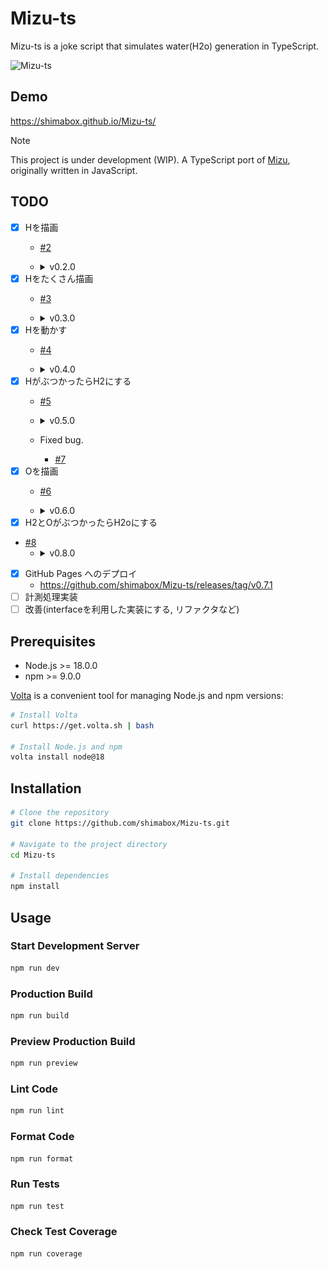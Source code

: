 # Mizu-ts
Mizu-ts is a joke script that simulates water(H2o) generation in TypeScript.

![Mizu-ts](https://github.com/shimabox/Mizu-ts/blob/main/images/demo.gif)

## Demo

https://shimabox.github.io/Mizu-ts/

> [!NOTE]
> This project is under development (WIP). A TypeScript port of [Mizu](https://github.com/shimabox/Mizu), originally written in JavaScript.

## TODO

- [x] Hを描画
  - [#2](https://github.com/shimabox/Mizu-ts/pull/2)
  - <details><summary>v0.2.0</summary>

    ![#2](https://github.com/shimabox/Mizu-ts/blob/main/images/v0.2.0.gif)

    </details>
- [x] Hをたくさん描画
  - [#3](https://github.com/shimabox/Mizu-ts/pull/3)
  - <details><summary>v0.3.0</summary>

    ![#3](https://github.com/shimabox/Mizu-ts/blob/main/images/v0.3.0.gif)

    </details>
- [x] Hを動かす
  - [#4](https://github.com/shimabox/Mizu-ts/pull/4)
  - <details><summary>v0.4.0</summary>

    ![#4](https://github.com/shimabox/Mizu-ts/blob/main/images/v0.4.0.gif)

    </details>
- [x] HがぶつかったらH2にする
  - [#5](https://github.com/shimabox/Mizu-ts/pull/5)
  - <details><summary>v0.5.0</summary>

    ![#5](https://github.com/shimabox/Mizu-ts/blob/main/images/v0.5.0.gif)

    </details>
  - Fixed bug.
    - [#7](https://github.com/shimabox/Mizu-ts/pull/7)
- [x] Oを描画
  - [#6](https://github.com/shimabox/Mizu-ts/pull/6)
  - <details><summary>v0.6.0</summary>

    ![#6](https://github.com/shimabox/Mizu-ts/blob/main/images/v0.6.0.gif)

    </details>
- [x] H2とOがぶつかったらH2oにする
- [#8](https://github.com/shimabox/Mizu-ts/pull/8)
  - <details><summary>v0.8.0</summary>

    ![#8](https://github.com/shimabox/Mizu-ts/blob/main/images/v0.7.0.gif)

    </details>
- [x] GitHub Pages へのデプロイ
  - https://github.com/shimabox/Mizu-ts/releases/tag/v0.7.1
- [ ] 計測処理実装
- [ ] 改善(interfaceを利用した実装にする, リファクタなど)

## Prerequisites

- Node.js >= 18.0.0
- npm >= 9.0.0

[Volta](https://volta.sh/) is a convenient tool for managing Node.js and npm versions:

```sh
# Install Volta
curl https://get.volta.sh | bash

# Install Node.js and npm
volta install node@18
```

## Installation

```sh
# Clone the repository
git clone https://github.com/shimabox/Mizu-ts.git

# Navigate to the project directory
cd Mizu-ts

# Install dependencies
npm install
```

## Usage

### Start Development Server
```sh
npm run dev
```

### Production Build
```sh
npm run build
```

### Preview Production Build
```sh
npm run preview
```

### Lint Code
```sh
npm run lint
```

### Format Code
```sh
npm run format
```

### Run Tests
```sh
npm run test
```

### Check Test Coverage
```sh
npm run coverage
```
